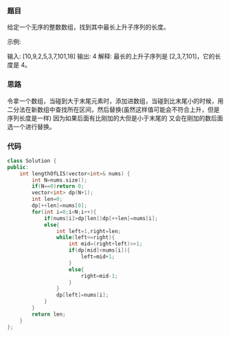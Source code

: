 ### 题目
给定一个无序的整数数组，找到其中最长上升子序列的长度。

示例:

输入: [10,9,2,5,3,7,101,18]
输出: 4 
解释: 最长的上升子序列是 [2,3,7,101]，它的长度是 4。

### 思路
令拿一个数组，当碰到大于末尾元素时，添加进数组，当碰到比末尾小的时候，用二分法在新数组中查找所在区间，然后替换(虽然这样值可能会不符合上升，但是序列长度是一样)
因为如果后面有比刚加的大但是小于末尾的 又会在刚加的数后面选一个进行替换。

### 代码
~~~ c++
class Solution {
public:
    int lengthOfLIS(vector<int>& nums) {
        int N=nums.size();
        if(N==0)return 0;
        vector<int> dp(N+1);
        int len=0;
        dp[++len]=nums[0];
        for(int i=0;i<N;i++){
            if(nums[i]>dp[len])dp[++len]=nums[i];
            else{
                int left=1,right=len;
                while(left<=right){
                    int mid=(right+left)>>1;
                    if(dp[mid]<nums[i]){
                        left=mid+1;
                    }
                    else{
                        right=mid-1;
                    }
                }
                dp[left]=nums[i];
            }
        }
        return len;
    }
};
~~~
